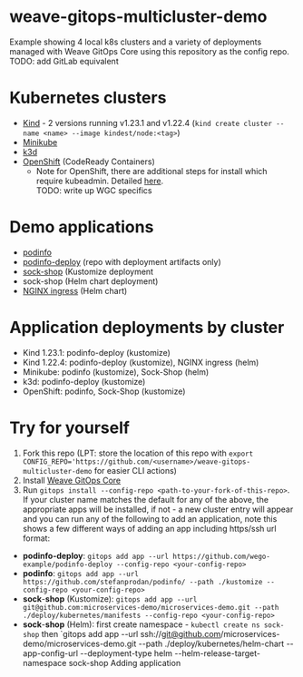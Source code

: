 # weave-gitops-multicluster-demo
Example showing 4 local k8s clusters and a variety of deployments managed with Weave GitOps Core using this repository as the config repo.   
TODO: add GitLab equivalent

# Kubernetes clusters
- [Kind](https://kind.sigs.k8s.io/) - 2 versions running v1.23.1 and v1.22.4 (`kind create cluster --name <name> --image kindest/node:<tag>`)
- [Minikube](https://minikube.sigs.k8s.io/)
- [k3d](https://k3d.io/)
- [OpenShift](https://console.redhat.com/openshift/create/local) (CodeReady Containers)
  - Note for OpenShift, there are additional steps for install which require kubeadmin. Detailed [here](https://operatorhub.io/operator/flux).  
  TODO: write up WGC specifics

# Demo applications
- [podinfo](https://github.com/stefanprodan/podinfo/)
- [podinfo-deploy](https://github.com/wego-example/podinfo-deploy) (repo with deployment artifacts only)
- [sock-shop](https://github.com/microservices-demo/microservices-demo) (Kustomize deployment
- sock-shop (Helm chart deployment)
- [NGINX ingress](https://kubernetes.github.io/ingress-nginx) (Helm chart)

# Application deployments by cluster
- Kind 1.23.1: podinfo-deploy (kustomize)
- Kind 1.22.4: podinfo-deploy (kustomize), NGINX ingress (helm)
- Minikube: podinfo (kustomize), Sock-Shop (helm)
- k3d: podinfo-deploy (kustomize)
- OpenShift: podinfo, Sock-Shop (kustomize)

# Try for yourself
1. Fork this repo (LPT: store the location of this repo with `export CONFIG_REPO='https://github.com/<username>/weave-gitops-multicluster-demo` for easier CLI actions)
2. Install [Weave GitOps Core](https://github.com/weaveworks/weave-gitops)
3. Run `gitops install --config-repo <path-to-your-fork-of-this-repo>`. If your cluster name matches the default for any of the above, the appropriate apps will be installed, if not - a new cluster entry will appear and you can run any of the following to add an application, note this shows a few different ways of adding an app including https/ssh url format:
- **podinfo-deploy**: `gitops add app --url https://github.com/wego-example/podinfo-deploy --config-repo <your-config-repo>`
- **podinfo**: `gitops add app --url https://github.com/stefanprodan/podinfo/ --path ./kustomize --config-repo <your-config-repo>`
- **sock**-**shop** (Kustomize): `gitops add app --url git@github.com:microservices-demo/microservices-demo.git --path ./deploy/kubernetes/manifests --config-repo <your-config-repo>`
- **sock**-**shop** (Helm): first create namespace - `kubectl create ns sock-shop` then `gitops add app --url ssh://git@github.com/microservices-demo/microservices-demo.git --path ./deploy/kubernetes/helm-chart --app-config-url <config-repo> --deployment-type helm --helm-release-target-namespace sock-shop
Adding application
